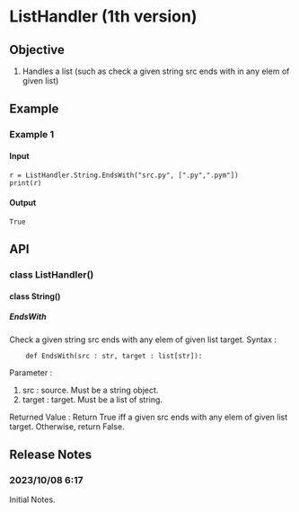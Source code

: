 # ListHandler (1th version)
## Objective
1. Handles a list (such as check a given string src ends with in any elem of given list)

## Example
### Example 1 
#### Input 
    r = ListHandler.String.EndsWith("src.py", [".py",".pym"])
    print(r)
#### Output
    True
## API
### class ListHandler()
#### class String()
##### EndsWith 
Check a given string src ends with any elem of given list target.
Syntax :

        def EndsWith(src : str, target : list[str]):
Parameter :

1. src : source. Must be a string object.
2. target : target. Must be a list of string.

Returned Value :
Return True iff a given src ends with any elem of given list target. Otherwise, return False.

## Release Notes
### 2023/10/08 6:17
Initial Notes.
